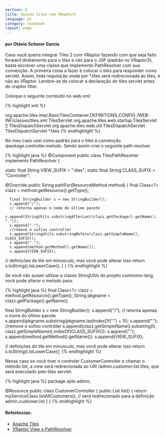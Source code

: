 ```yaml
---
section: 6
title: Usando tiles com VRaptor3
language: pt
category: cookbook
layout: page
---
```


<h4>por Otávio Scherer Garcia</h4>

Caso você queira integrar Tiles 2 com VRaptor fazendo com que seja feito forward diretamente para o tiles e não para o JSP (padrão no VRaptor3), basta escrever uma classe que implemente PathResolver com sua convenção.
A primeira coisa a fazer é colocar o tiles para responder como servlet. Assim, toda requisição vinda por *.tiles será redirecionada ao tiles, e não ao VRaptor. Lembre-se de colocar a declaração do tiles servlet antes do vraptor filter.

Coloque o seguinte conteúdo no web.xml:

{% highlight xml %}
<!-- arquivo de definições do tiles -->
<context-param>
 <param-name>org.apache.tiles.impl.BasicTilesContainer.DEFINITIONS_CONFIG</param-name>
  <param-value>/WEB-INF/classes/tiles.xml</param-value>
</context-param>

<!-- servlet de inicialização do tiles -->
<servlet>
  <servlet-name>TilesServlet</servlet-name>
  <servlet-class>org.apache.tiles.web.startup.TilesServlet</servlet-class>
  <load-on-startup>2</load-on-startup>
</servlet>

<!-- servlet que responde as requisições do tiles -->
<servlet>
  <servlet-name>TilesDispatchServlet</servlet-name>
 <servlet-class>org.apache.tiles.web.util.TilesDispatchServlet</servlet-class>
</servlet>

<!-- o tiles responderá por toda requisição *.tiles -->
<servlet-mapping>
  <servlet-name>TilesDispatchServlet</servlet-name>
  <url-pattern>*.tiles</url-pattern>
</servlet-mapping>
{% endhighlight %}

No meu caso usei como padrão para o tiles a convenção /package.controller.metodo. Sendo assim criei o seguinte path resolver.

{% highlight java %}
@Component
public class TilesPathResolver
  implements PathResolver {

  static final String VIEW_SUFIX = ".tiles";
  static final String CLASS_SUFIX = "Controller";

  @Override
  public String pathFor(ResourceMethod method) {
      final Class<?> clazz = method.getResource().getType();

      final StringBuilder s = new StringBuilder();
      s.append("/");
      // retorna apenas o nome do último pacote
      s.append(StringUtils.substringAfterLast(clazz.getPackage().getName(), "."));
      s.append(".");
      //remove o sufixo controller
      s.append(StringUtils.substringBefore(clazz.getSimpleName(), CLASS_SUFIX));
      s.append(".");
      s.append(method.getMethod().getName());
      s.append(VIEW_SUFIX);

   // definições do tile em minusculo, mas você pode alterar isso
      return s.toString().toLowerCase();
  }
}
{% endhighlight %}

Se você não quiser utilizar a classe StringUtils do projeto commons-lang, você pode alterar o metodo para:

{% highlight java %}
final Class<?> clazz = method.getResource().getType();
String pkgname = clazz.getPackage().getName();

final StringBuilder s = new StringBuilder();
s.append("/");
// retorna apenas o nome do último pacote
s.append(pkgname.substring(pkgname.lastIndexOf(".") + 1));
s.append(".");
//remove o sufixo controller
s.append(clazz.getSimpleName().substring(0, clazz.getSimpleName().indexOf(CLASS_SUFIX)));
s.append(".");
s.append(method.getMethod().getName());
s.append(VIEW_SUFIX);

// definições do tile em minusculo, mas você pode alterar isso
return s.toString().toLowerCase();
{% endhighlight %}

Nesse caso se você tiver o controler CustomerController e chamar o método list, a view será redirecionada ao URI /admin.customer.list.tiles, que será executado pelo tiles servlet.

{% highlight java %}
package xpto.admin;

@Resource
public class CustomerController {
  public List<Customer> list() {
      return myServiceClass.listAllCustomers();
      // será redirecionado para a definição admin.customer.list
  }
}
<definition name="admin.customer.list" extends="default">
  <put-attribute name="body" value="/WEB-INF/jspx/admin/customer.list.jspx" />
</definition>
{% endhighlight %}

<h4>Referências:</h4>

<ul>
<li><a href="http://tiles.apache.org/">Apache Tiles</a></li>
<li><a href="http://vraptor.caelum.com.br/documentacao/view-e-ajax/">VRaptor View e PathResolver</a></li>
</ul>
